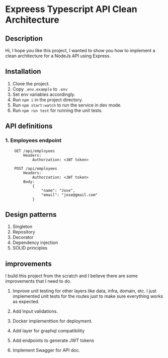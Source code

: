 # Expreess Typescript API Clean Architecture

## Description
Hi, I hope you like this project, I wanted to show you how to implement a clean architecture for a NodeJs API using Express.

## Installation
1. Clone the project.
2. Copy `.env.example` to `.env`
3. Set env variables accordingly.
3. Run `npm i` in the project directory.
4. Run `npm start:watch` to run the service in dev mode.
5. Run `npm run test` for running the unit tests.

## API definitions

### 1. Employees endpoint
```
    GET /api/employees
        Headers:
            Authorzation: <JWT token>

    POST /api/employees
        Headers:
            Authorzation: <JWT token>
        Body:
            {
                "name": "Jose",
                "email": "jose@gmail.com"
            }
```
## Design patterns
1. Singleton
2. Repository
3. Decorator
4. Dependency injection
5. SOLID principles

## improvements

I build this project from the scratch and I believe there are some improvements that I need to do.

1. Improve unit testing for other layers like data, infra, domain, etc. I just implemented unit tests for the routes just to make sure everything works as expected.

2. Add Input validations.
3. Docker implementtion for deployment.
4. Add layer for graphql compatibility
5. Add endpoints to generate JWT tokens
6. Implement Swagger for API doc.